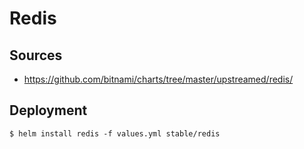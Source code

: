 # Redis

## Sources

- https://github.com/bitnami/charts/tree/master/upstreamed/redis/

## Deployment

```shell
$ helm install redis -f values.yml stable/redis
```
